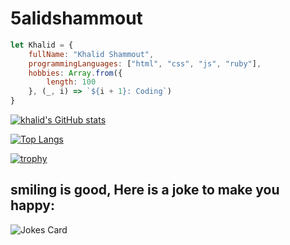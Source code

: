 # 5alidshammout

```javascript
let Khalid = {
    fullName: "Khalid Shammout",
    programmingLanguages: ["html", "css", "js", "ruby"],
    hobbies: Array.from({
        length: 100
    }, (_, i) => `${i + 1}: Coding`)
}
```

[![khalid's GitHub stats](https://github-readme-stats.vercel.app/api?username=5alidshammout&theme=yeblu&show_icons=true)](https://github.com/anuraghazra/github-readme-stats)

[![Top Langs](https://github-readme-stats.vercel.app/api/top-langs/?username=5alidshammout&layout=compact&theme=yeblu)](https://github.com/anuraghazra/github-readme-stats)

[![trophy](https://github-profile-trophy.vercel.app/?username=5alidshammout&theme=nord)](https://github.com/ryo-ma/github-profile-trophy)


smiling is good, Here is a joke to make you happy:
---
![Jokes Card](https://readme-jokes.vercel.app/api)
